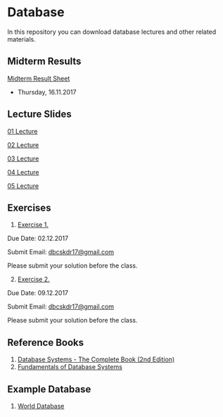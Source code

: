 # Database 
In this repository you can download database lectures and other related materials.

## **Midterm Results**

[Midterm Result Sheet](grades1.pdf)


* Thursday, 16.11.2017

## Lecture Slides

[01 Lecture](Chapter01.pdf)

[02 Lecture](Chapter02.pdf)

[03 Lecture](Chapter03.pdf)

[04 Lecture](Lectures/04-Lecture.pdf)

[05 Lecture](Lectures/DBMS_3_SQL.pdf)


## Exercises

1. [Exercise 1.](Lectures/Ex1.pdf)

Due Date: 02.12.2017

Submit Email: dbcskdr17@gmail.com

Please submit your solution before the class.

2. [Exercise 2.](ex/Ex2.pdf)

Due Date: 09.12.2017

Submit Email: dbcskdr17@gmail.com

Please submit your solution before the class.


## Reference Books

1. [Database Systems - The Complete Book (2nd Edition)](ref/complete.pdf)
2. [Fundamentals of Database Systems](ref/fundamental.pdf)

## Example Database

1. [World Database](ref/world.sql)
